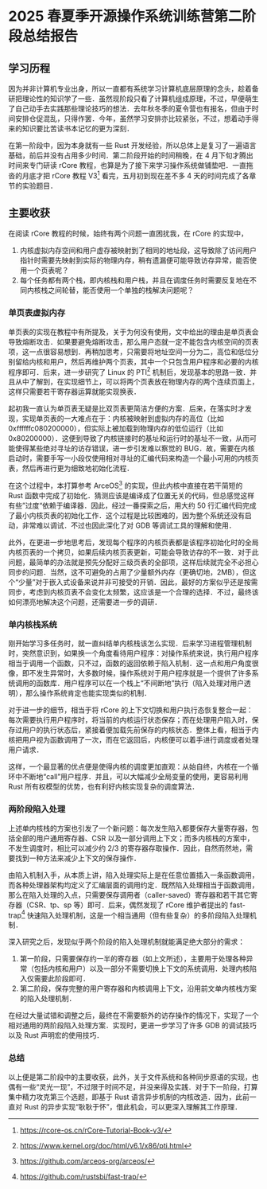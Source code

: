 # 2025 春夏季开源操作系统训练营第二阶段总结报告

## 学习历程

因为并非计算机专业出身，所以一直都有系统学习计算机底层原理的念头，趁着备研把理论性的知识学了一些．虽然现阶段只看了计算机组成原理，不过，早便萌生了自己动手去实践那些理论技巧的想法．去年秋冬季的夏令营也有报名，但由于时间安排仓促混乱，只得作罢．今年，虽然学习安排亦比较紧张，不过，想着动手得来的知识要比苦读书本记忆的更为深刻．

在第一阶段中，因为本身就有一些 Rust 开发经验，所以总体上是复习了一遍语言基础，前后并没有占用多少时间．第二阶段开始的时间稍晚，在 4 月下旬才腾出时间来专门研读 rCore 教程，也算是为了接下来学习操作系统做铺垫吧．一直拖沓的月底才把 rCore 教程 V3[^1] 看完，五月初到现在差不多 4 天的时间完成了各章节的实验题目．

## 主要收获

在阅读 rCore 教程的时候，始终有两个问题一直困扰我，在 rCore 的实现中，

1. 内核虚拟内存空间和用户虚存被映射到了相同的地址段，这导致除了访问用户指针时需要先映射到实际的物理内存，稍有遗漏便可能导致访存异常，能否使用一个页表呢？
2. 每个任务都有两个栈，即内核栈和用户栈，并且在调度任务时需要反复地在不同内核栈之间轮替，能否使用一个单独的栈解决问题呢？

### 单页表虚拟内存

单页表的实现在教程中有所提及，关于为何没有使用，文中给出的理由是单页表会导致熔断攻击．如果要避免熔断攻击，那么用户态就一定不能包含内核空间的页表项，这一点很容易想到．再稍加思考，只需要将地址空间一分为二，高位和低位分别留给内核和用户，然后再维护两个页表，其中一个只包含用户程序和必要的内核程序即可．后来，进一步研究了 Linux 的 PTI[^2] 机制后，发现基本的思路一致．并且从中了解到，在实现细节上，可以将两个页表放在物理内存的两个连续页面上，这样只需要若干寄存器运算就能实现换表．

起初我一直认为单页表无疑是比双页表更简洁方便的方案．后来，在落实时才发现，实现单页表的一大难点在于：内核被映射到虚拟内存的高位（比如 0xffffffc080200000），但实际上被加载到物理内存的低位运行（比如 0x80200000）．这便到导致了内核链接时的基址和运行时的基址不一致，从而可能使得某些绝对寻址的访存错误，进一步引发难以察觉的 BUG．故，需要在内核启动时，需要手写一小段仅使用相对寻址的汇编代码来构造一个最小可用的内核页表，然后再进行更为细致地初始化流程．

在这个过程中，本打算参考 ArceOS[^3] 的实现，但此内核中直接在若干简短的 Rust 函数中完成了初始化．猜测应该是编译成了位置无关的代码，但总感觉这样有些”过度“依赖于编译器．因此，经过一番探索之后，用大约 50 行汇编代码完成了最小内核页表的初始化工作．这个过程是比较困难的，因为整个系统还没有启动，非常难以调试．不过也因此深化了对 GDB 等调试工具的理解和使用．

此外，在更进一步地思考后，发现每个程序的内核页表都是该程序初始化时的全局内核页表的一个拷贝，如果后续内核页表更新，可能会导致访存的不一致．对于此问题，最简单的办法就是预先分配好三级页表的全部项，这样后续就完全不必担心同步的问题．当然，这不可避免的占用了少量额外内存（更确切地，2MB），但这个“少量”对于嵌入式设备来说并非可接受的开销．因此，最好的方案似乎还是按需同步，考虑到内核页表不会变化太频繁，这应该是一个合理的选择．不过，最终该如何漂亮地解决这个问题，还需要进一步的调研．

### 单内核栈系统

刚开始学习多任务时，就一直纠结单内核栈该怎么实现．后来学习进程管理机制时，突然意识到，如果换一个角度看待用户程序：对操作系统来说，执行用户程序相当于调用一个函数，只不过，函数的返回依赖于陷入机制．这一点和用户角度很像，即不发生异常时，大多数时候，操作系统对于用户程序就是一个提供了许多系统调用的函数库．用户程序可以在一个栈上“不间断地”执行（陷入处理对用户透明），那么操作系统肯定也能实现类似的机制．

对于进一步的细节，相当于将 rCore 的上下文切换和用户执行态恢复整合一起：每次需要执行用户程序时，将当前的内核运行状态保存；而在处理用户陷入时，保存过用户的执行状态后，紧接着便加载先前保存的内核状态．整体上看，相当于内核把用户视为函数调用了一次，而在它返回后，内核便可以着手进行调度或者处理用户请求．

这样，一个最显著的优点便是使得内核的调度更加直观：从始自终，内核在一个循环中不断地“call”用户程序．并且，可以大幅减少全局变量的使用，更容易利用 Rust 所有权模型的优势，也有利好内核实现复杂的调度算法．

### 两阶段陷入处理

上述单内核栈的方案也引发了一个新问题：每次发生陷入都要保存大量寄存器，包括全部的用户通用寄存器、CSR 以及一部分调用上下文；而多内核栈的方案中，不发生调度时，相比可以减少约 2/3 的寄存器存取操作．因此，自然而然地，需要找到一种方法来减少上下文的保存操作．

由陷入机制入手，从本质上讲，陷入处理实际上是在任意位置插入一条函数调用，而各种处理器架构均定义了汇编层面的调用约定．既然陷入处理相当于函数调用，那么在陷入处理的入点，只需要保存调用者（caller-saved）寄存器和若干其它寄存器（CSR、tp、sp 等）即可．后来，偶然发现了 rCore 维护者提出的 fast-trap[^4] 快速陷入处理机制，这是一个相当通用（但有些复杂）的多阶段陷入处理机制．

深入研究之后，发现似乎两个阶段的陷入处理机制就能满足绝大部分的需求：

1. 第一阶段，只需要保存约一半的寄存器（如上文所述），主要用于处理各种异常（包括内核和用户）以及一部分不需要切换上下文的系统调用．处理内核陷入仅需要此阶段即可．
2. 第二阶段，保存完整的用户寄存器和内核调用上下文，沿用前文单内核栈方案的陷入处理机制．

在经过大量试错和调整之后，最终在不需要额外的访存操作的情况下，实现了一个相对通用的两阶段陷入处理方案．实现时，更进一步学习了许多 GDB 的调试技巧以及 Rust 声明宏的使用技巧．

### 总结

以上便是第二阶段中的主要收获，此外，关于文件系统和各种同步原语的实现，也偶有一些“灵光一现”，不过限于时间不足，并没来得及实践．对于下一阶段，打算集中精力攻克第三个选题，即基于 Rust 语言异步机制的内核改造．因为，此前一直对 Rust 的异步实现“耿耿于怀”，借此机会，可以更深入理解其工作原理．

<!-- dprint-ignore-start -->
[^1]: <https://rcore-os.cn/rCore-Tutorial-Book-v3/>
[^2]: <https://www.kernel.org/doc/html/v6.1/x86/pti.html>
[^3]: <https://github.com/arceos-org/arceos/>
[^4]: <https://github.com/rustsbi/fast-trap/>
<!-- dprint-ignore-end -->
